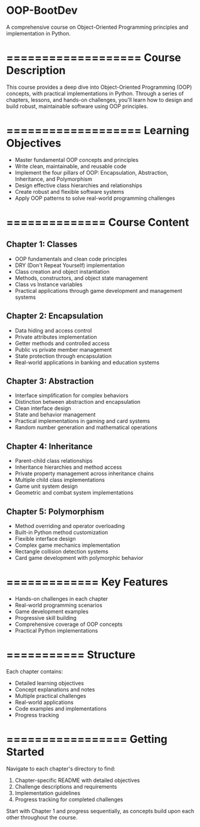 # OOP-BootDev

A comprehensive course on Object-Oriented Programming principles and implementation in Python.

===================
Course Description
===================
This course provides a deep dive into Object-Oriented Programming (OOP) concepts, with practical implementations in Python. Through a series of chapters, lessons, and hands-on challenges, you'll learn how to design and build robust, maintainable software using OOP principles.

===================
Learning Objectives
===================
- Master fundamental OOP concepts and principles
- Write clean, maintainable, and reusable code
- Implement the four pillars of OOP: Encapsulation, Abstraction, Inheritance, and Polymorphism
- Design effective class hierarchies and relationships
- Create robust and flexible software systems
- Apply OOP patterns to solve real-world programming challenges

==============
Course Content
==============
Chapter 1: Classes
-----------------
- OOP fundamentals and clean code principles
- DRY (Don't Repeat Yourself) implementation
- Class creation and object instantiation
- Methods, constructors, and object state management
- Class vs Instance variables
- Practical applications through game development and management systems

Chapter 2: Encapsulation
-----------------------
- Data hiding and access control
- Private attributes implementation
- Getter methods and controlled access
- Public vs private member management
- State protection through encapsulation
- Real-world applications in banking and education systems

Chapter 3: Abstraction
---------------------
- Interface simplification for complex behaviors
- Distinction between abstraction and encapsulation
- Clean interface design
- State and behavior management
- Practical implementations in gaming and card systems
- Random number generation and mathematical operations

Chapter 4: Inheritance
---------------------
- Parent-child class relationships
- Inheritance hierarchies and method access
- Private property management across inheritance chains
- Multiple child class implementations
- Game unit system design
- Geometric and combat system implementations

Chapter 5: Polymorphism
----------------------
- Method overriding and operator overloading
- Built-in Python method customization
- Flexible interface design
- Complex game mechanics implementation
- Rectangle collision detection systems
- Card game development with polymorphic behavior

=============
Key Features
=============
- Hands-on challenges in each chapter
- Real-world programming scenarios
- Game development examples
- Progressive skill building
- Comprehensive coverage of OOP concepts
- Practical Python implementations

===========
Structure
===========
Each chapter contains:
- Detailed learning objectives
- Concept explanations and notes
- Multiple practical challenges
- Real-world applications
- Code examples and implementations
- Progress tracking

=================
Getting Started
=================
Navigate to each chapter's directory to find:
1. Chapter-specific README with detailed objectives
2. Challenge descriptions and requirements
3. Implementation guidelines
4. Progress tracking for completed challenges

Start with Chapter 1 and progress sequentially, as concepts build upon each other throughout the course.